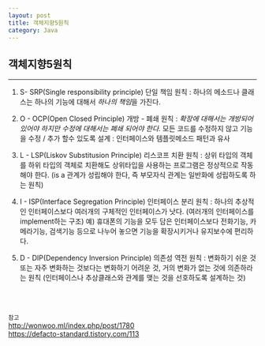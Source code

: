 ```yaml
---
layout: post
title: 객체지향5원칙
category: Java
---
```


## 객체지향5원칙

<hr>

1. S- SRP(Single responsibility principle) 단일 책임 원칙 : 하나의 메소드나 클래스는 하나의 기능에 대해서 *하나의 책임*을 가진다. 


2. O - OCP(Open Closed Principle) 개방 - 폐쇄 원칙 : *확장에 대해서는 개방되어 있어야 하지만 수정에 대해서는 폐쇄 되어야 한다.* 모든 코드를 수정하지 않고 기능을 수정 / 추가 할수 있도록 설계 : 인터페이스와 템플릿메소드 패턴과 유사


3. L - LSP(Liskov Substitusion Principle) 리스코프 치환 원칙 : 상위 타입의 객체를 하위 타입의 객체로 치환해도 상위타입을 사용하는 프로그램은 정상적으로 작동해야 한다.  (is a 관계가 성립해야 한다, 즉 부모자식 관계는 일반화에 성립하도록 하는 원칙)

4. I - ISP(Interface Segregation Principle) 인터페이스 분리 원칙 : 하나의 추상적인 인터페이스보다 여러개의 구체적인 인터페이스가 낫다.
(여러개의 인터페이스를 implement하는 구조)
예) 휴대폰의 기능을 모두 담은 인터페이스보다 전화기능, 카메라기능, 검색기능 등으로 나누어 놓으면 기능을 확장시키거나 유지보수에 편리하다.


5. D - DIP(Dependency Inversion Principle) 의존성 역전 원칙 : 변화하기 쉬운 것 또는 자주 변화하는 것보다는 변화하기 어려운 것, 거의 변화가 없는 것에 의존하라는 원칙 (인터페이스나 추상클래스와 관계를 맺는 것을 선호하도록 설계하는 것)


<br>
<br>



`참고`     
http://wonwoo.ml/index.php/post/1780     
https://defacto-standard.tistory.com/113